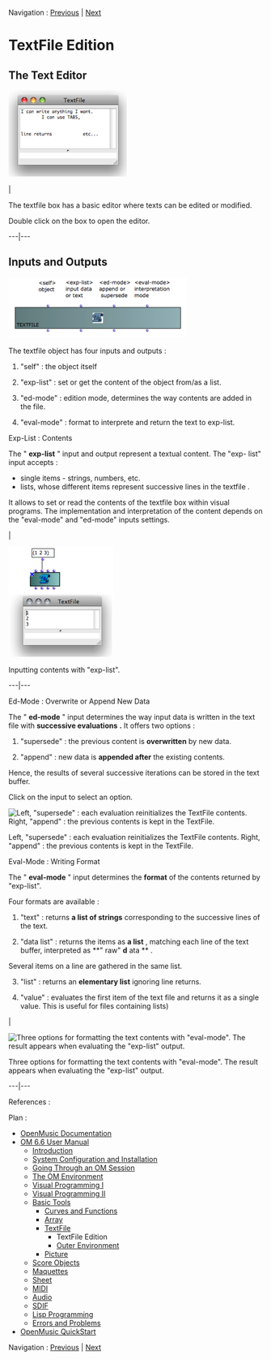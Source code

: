 
Navigation : [Previous](textfile "page précédente\(TextFile\)") |
[Next](TextFileEnvironment "Next\(Outer Environment\)")

# TextFile Edition

## The Text Editor

![](../res/textedit.png)

|

The textfile box has a basic editor where texts can be edited or modified.

Double click on the box to open the editor.  
  
---|---  
  
## Inputs and Outputs

![](../res/TextFileBoxInputs.png)

The textfile object has four inputs and outputs :

  1. "self" : the object itself

  2. "exp-list" : set or get the content of the object from/as a list. 

  3. "ed-mode" : edition mode, determines the way contents are added in the file.

  4. "eval-mode" : format to interprete and return the text to exp-list.

Exp-List : Contents

The " **exp-list** " input and output represent a textual content. The "exp-
list" input accepts :

  * single items - strings, numbers, etc.
  * lists, whose different items represent successive lines  in the  textfile .

It allows to set or read the contents of the  textfile box within visual
programs. The implementation and interpretation of the content depends on the
"eval-mode" and "ed-mode" inputs settings.

|

![Inputting contents with "exp-list".](../res/textfileinput.png)

Inputting contents with "exp-list".  
  
---|---  
  
Ed-Mode : Overwrite or Append New Data

The " **ed-mode** " input determines the way input data is written in the text
file with **successive evaluations** **.** It offers two options :

  1. "supersede" : the previous content is **overwritten** by new data.

  2. "append" : new data is **appended after** the existing contents. 

Hence, the results of several successive iterations can be stored in the text
buffer.

Click on the input to select an option.

![Left, "supersede" : each evaluation reinitializes the TextFile contents.
Right, "append" : the previous contents is kept in the
TextFile.](../res/textfileappend.png)

Left, "supersede" : each evaluation reinitializes the TextFile contents.
Right, "append" : the previous contents is kept in the TextFile.

Eval-Mode : Writing Format

The " **eval-mode** " input determines the **format** of the contents returned
by "exp-list".

Four formats are available :

  1. "text" : returns **a list of strings** corresponding to the successive lines of the text.

  2. "data list"  : returns the items as **a list** , matching each line of the text buffer, interpreted as **" raw" **d** ata ** . 

Several items on a line are gathered in the same list.

  3. "list" : returns an **elementary list** ignoring line returns.

  4. "value" : evaluates the first item of the text file and returns it as a single value. This is useful for files containing lists)

|

![Three options for formatting the text contents with "eval-mode". The result
appears when evaluating the "exp-list" output.](../res/textevalmode.png)

Three options for formatting the text contents with "eval-mode". The result
appears when evaluating the "exp-list" output.  
  
---|---  
  
References :

Plan :

  * [OpenMusic Documentation](OM-Documentation)
  * [OM 6.6 User Manual](OM-User-Manual)
    * [Introduction](00-Sommaire)
    * [System Configuration and Installation](Installation)
    * [Going Through an OM Session](Goingthrough)
    * [The OM Environment](Environment)
    * [Visual Programming I](BasicVisualProgramming)
    * [Visual Programming II](AdvancedVisualProgramming)
    * [Basic Tools](BasicObjects)
      * [Curves and Functions](CurvesAndFunctions)
      * [Array](ClassArray)
      * [TextFile](textfile)
        * TextFile Edition
        * [Outer Environment](TextFileEnvironment)
      * [Picture](Picture)
    * [Score Objects](ScoreObjects)
    * [Maquettes](Maquettes)
    * [Sheet](Sheet)
    * [MIDI](MIDI)
    * [Audio](Audio)
    * [SDIF](SDIF)
    * [Lisp Programming](Lisp)
    * [Errors and Problems](errors)
  * [OpenMusic QuickStart](QuickStart-Chapters)

Navigation : [Previous](textfile "page précédente\(TextFile\)") |
[Next](TextFileEnvironment "Next\(Outer Environment\)")


